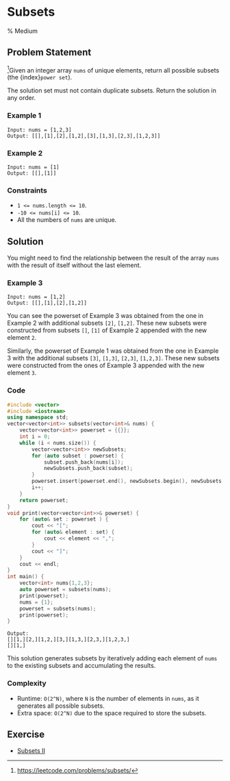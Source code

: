 # Subsets
% Medium
## Problem Statement

[^url]Given an integer array `nums` of unique elements, return all possible subsets (the {index}`power set`).

The solution set must not contain duplicate subsets. Return the solution in any order.

[^url]: https://leetcode.com/problems/subsets/
### Example 1
```text
Input: nums = [1,2,3]
Output: [[],[1],[2],[1,2],[3],[1,3],[2,3],[1,2,3]]
```

### Example 2
```text
Input: nums = [1]
Output: [[],[1]]
```

### Constraints

* `1 <= nums.length <= 10`.
* `-10 <= nums[i] <= 10`.
* All the numbers of `nums` are unique.

## Solution
You might need to find the relationship between the result of the array `nums` with the result of itself without the last element.

### Example 3
```text
Input: nums = [1,2]
Output: [[],[1],[2],[1,2]]
```
You can see the powerset of Example 3 was obtained from the one in Example 2 with additional subsets `[2]`, `[1,2]`. These new subsets were constructed from subsets `[]`, `[1]` of Example 2 appended with the new element `2`. 

Similarly, the powerset of Example 1 was obtained from the one in Example 3 with the additional subsets `[3]`, `[1,3]`, `[2,3]`, `[1,2,3]`. These new subsets were constructed from the ones of Example 3 appended with the new element `3`.

### Code
```cpp
#include <vector>
#include <iostream>
using namespace std;
vector<vector<int>> subsets(vector<int>& nums) {
    vector<vector<int>> powerset = {{}};
    int i = 0;
    while (i < nums.size()) {
        vector<vector<int>> newSubsets;
        for (auto subset : powerset) {
            subset.push_back(nums[i]);  
            newSubsets.push_back(subset);
        }
        powerset.insert(powerset.end(), newSubsets.begin(), newSubsets.end());
        i++;
    }
    return powerset;
}
void print(vector<vector<int>>& powerset) {
    for (auto& set : powerset ) {
        cout << "[";
        for (auto& element : set) {
            cout << element << ",";
        }
        cout << "]";
    }
    cout << endl;
}
int main() {
    vector<int> nums{1,2,3};
    auto powerset = subsets(nums);
    print(powerset);
    nums = {1};
    powerset = subsets(nums);
    print(powerset);
}
```
```text
Output:
[][1,][2,][1,2,][3,][1,3,][2,3,][1,2,3,]
[][1,]
```

This solution generates subsets by iteratively adding each element of `nums` to the existing subsets and accumulating the results.

### Complexity

* Runtime: `O(2^N)`, where `N` is the number of elements in `nums`, as it generates all possible subsets.
* Extra space: `O(2^N)` due to the space required to store the subsets.

## Exercise
- [Subsets II](https://leetcode.com/problems/subsets-ii/)
